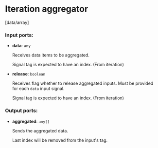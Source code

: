 # Iteration aggregator

[data/array]

### Input ports:

* __data__: `any`

    Receives data items to be aggregated.
    
    Signal tag is expected to have an index. (From iteration)


* __release__: `boolean`

    Receives flag whether to release aggregated inputs. Must be provided for each `data` input signal.
    
    Signal tag is expected to have an index. (From iteration)

### Output ports:

* __aggregated__: `any[]`

    Sends the aggregated data.
    
    Last index will be removed from the input's tag.

